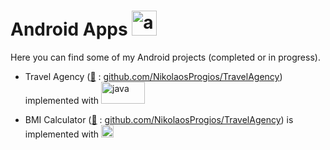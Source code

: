 # Android Apps <img src="https://www.svgrepo.com/show/184140/android.svg" alt="android" width="40" height="40"/>

Here you can find some of my Android projects (completed or in progress).

- Travel Agency ([🔗](https://github.com/NikolaosProgios/TravelAgency) : [github.com/NikolaosProgios/TravelAgency](https://github.com/NikolaosProgios/TravelAgency)) implemented with <img src="https://seeklogo.com/images/J/java-logo-41D4155FC3-seeklogo.com.png" alt="java" width="70" height="35"/>

- BMI Calculator ([🔗](https://github.com/NikolaosProgios/BMICalculator) : [github.com/NikolaosProgios/TravelAgency](https://github.com/NikolaosProgios/BMICalculator)) is implemented with <img src="https://www.clipartmax.com/png/full/238-2381243_safeness-kotlin-android-logo.png" alt="kotlin" width="20" height="20"/>
